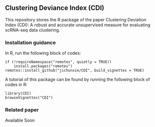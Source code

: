## Clustering Deviance Index (CDI)

This repository stores the R package of the paper Clustering Deviation Index (CDI): A robust and accurate unsupervised measure for evaluating scRNA-seq data clustering. 

### Installation guidance

In R, run the following block of codes:

```
if (!requireNamespace("remotes", quietly = TRUE))
    install.packages("remotes")
remotes::install_github("jichunxie/CDI", build_vignettes = TRUE) 

```

A tutorial of this package can be found by running the following block of codes in R:

```
library(CDI)
browseVignettes("CDI")
```
### Related paper
Available Soon

